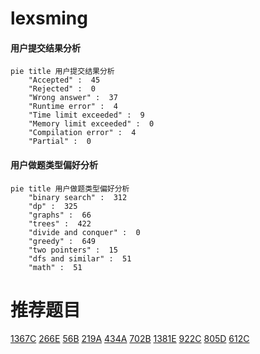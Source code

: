 # lexsming

<!-- tabs:start -->



#### **用户提交结果分析**

```mermaid
pie title 用户提交结果分析
    "Accepted" :  45
    "Rejected" :  0
    "Wrong answer" :  37
    "Runtime error" :  4
    "Time limit exceeded" :  9
    "Memory limit exceeded" :  0
    "Compilation error" :  4
    "Partial" :  0
```

#### **用户做题类型偏好分析**

```mermaid
pie title 用户做题类型偏好分析
    "binary search" :  312
    "dp" :  325
    "graphs" :  66
    "trees" :  422
    "divide and conquer" :  0
    "greedy" :  649
    "two pointers" :  15
    "dfs and similar" :  51
    "math" :  51
```



<!-- tabs:end -->
# 推荐题目
[1367C](https://codeforces.com/contest/1367/problem/C)
[266E](https://codeforces.com/contest/266/problem/E)
[56B](https://codeforces.com/contest/56/problem/B)
[219A](https://codeforces.com/contest/219/problem/A)
[434A](https://codeforces.com/contest/434/problem/A)
[702B](https://codeforces.com/contest/702/problem/B)
[1381E](https://codeforces.com/contest/1381/problem/E)
[922C](https://codeforces.com/contest/922/problem/C)
[805D](https://codeforces.com/contest/805/problem/D)
[612C](https://codeforces.com/contest/612/problem/C)
